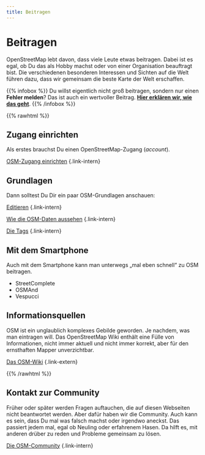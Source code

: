 ```yaml
---
title: Beitragen
---
```


# Beitragen

OpenStreetMap lebt davon, dass viele Leute etwas beitragen. Dabei ist es egal,
ob Du das als Hobby machst oder von einer Organisation beauftragt bist. Die
verschiedenen besonderen Interessen und Sichten auf die Welt führen dazu, dass
wir gemeinsam die beste Karte der Welt erschaffen.

{{% infobox %}}
Du willst eigentlich nicht groß beitragen, sondern nur einen **Fehler melden**?
Das ist auch ein wertvoller Beitrag. [**Hier erklären wir, wie das
geht**](/beitragen/fehler-melden/).
{{% /infobox %}}

{{% rawhtml %}}

<div class="grid-container">

<div class="grid-box">

## Zugang einrichten

Als erstes brauchst Du einen OpenStreetMap-Zugang (*account*).

[OSM-Zugang einrichten](/beitragen/osm-zugang/)
{.link-intern}

</div>

<div class="grid-box">

## Grundlagen

Dann solltest Du Dir ein paar OSM-Grundlagen anschauen:

[Editieren](editieren/)
{.link-intern}

[Wie die OSM-Daten aussehen](datenmodell/)
{.link-intern}

[Die Tags](tags/)
{.link-intern}

</div>
<!-- TODO
<div class="grid-box">

## Editoren

Es gibt mehrere Editoren, über die man die OSM-Daten ändern kann.

[Der Einsteiger-Editor **iD**](editor-id/)
{.link-intern}

[Der Profi-Editor **JOSM**](editor-josm/)
{.link-intern}

[Weitere Editoren](editoren/)
{.link-intern}

</div>
-->
<div class="grid-box">

## Mit dem Smartphone

Auch mit dem Smartphone kann man unterwegs „mal eben schnell“ zu OSM beitragen.

* StreetComplete
* OSMAnd
* Vespucci

</div>
<!-- TODO
<div class="grid-box">

## Tools für Mapper

Es gibt eine Reihe von Tools, die von der Community speziell für OSM entwickelt
wurden und die beim Mappen, bei der Qualitätskontrolle und vielen anderen
helfen.

[Tools](tools/)
{.link-intern}

</div>
-->
<div class="grid-box">

## Informationsquellen

OSM ist ein unglaublich komplexes Gebilde geworden. Je nachdem, was man
eintragen will. Das OpenStreetMap Wiki enthält eine Fülle von Informationen,
nicht immer aktuell und nicht immer korrekt, aber für den ernsthaften Mapper
unverzichtbar.

[Das OSM-Wiki](https://wiki.openstreetmap.org/)
{.link-extern}

</div>

</div> <!-- grid-container -->

{{% /rawhtml %}}

## Kontakt zur Community

Früher oder später werden Fragen auftauchen, die auf diesen Webseiten nicht
beantwortet werden. Aber dafür haben wir die Community. Auch kann es sein, dass
Du mal was falsch machst oder irgendwo aneckst. Das passiert jedem mal, egal
ob Neuling oder erfahrenem Hasen. Da hilft es, mit anderen drüber zu reden
und Probleme gemeinsam zu lösen.

[Die OSM-Community](/community/)
{.link-intern}

